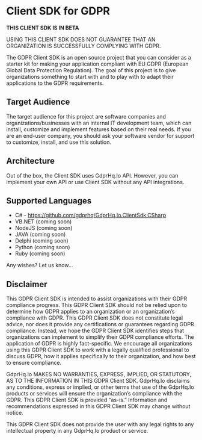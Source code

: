 # Client SDK for GDPR

**THIS CLIENT SDK IS IN BETA**

USING THIS CLIENT SDK DOES NOT GUARANTEE THAT AN ORGANIZATION IS SUCCESSFULLY COMPLYING WITH GDPR.

The GDPR Client SDK is an open source project that you can consider as a starter kit for making your application compliant with EU GDPR (European Global Data Protection Regulation). The goal of this project is to give organizations something to start with and to play with to adapt their applications to the GDPR requirements.

## Target Audience
The target audience for this project are software companies and organizations/businesses with an internal IT development team, which can install, customize and implement features based on their real needs. If you are an end-user company, you should ask your software vendor for support to customize, install, and use this solution.

## Architecture
Out of the box, the Client SDK uses GdprHq.Io API. However, you can implement your own API or use Client SDK without any API integrations.

## Supported Languages
* C# - https://github.com/gdprhq/GdprHq.Io.ClientSdk.CSharp
* VB.NET (coming soon)
* NodeJS (coming soon)
* JAVA (coming soon)
* Delphi (coming soon)
* Python (coming soon)
* Ruby (coming soon)

Any wishes? Let us know...

## Disclaimer
This GDPR Client SDK is intended to assist organizations with their GDPR compliance progress. This GDPR Client SDK should not be relied upon to determine how GDPR applies to an organization or an organization’s compliance with GDPR. This GDPR Client SDK does not constitute legal advice, nor does it provide any certifications or guarantees regarding GDPR compliance. Instead, we hope the GDPR Client SDK identifies steps that organizations can implement to simplify their GDPR compliance efforts. The application of GDPR is highly fact-specific. We encourage all organizations using this GDPR Client SDK to work with a legally qualified professional to discuss GDPR, how it applies specifically to their organization, and how best to ensure compliance.

GdprHq.Io MAKES NO WARRANTIES, EXPRESS, IMPLIED, OR STATUTORY, AS TO THE INFORMATION IN THIS GDPR Client SDK. GdprHq.Io disclaims any conditions, express or implied, or other terms that use of the GdprHq.Io products or services will ensure the organization’s compliance with the GDPR. This GDPR Client SDK is provided “as-is.” Information and recommendations expressed in this GDPR Client SDK may change without notice.

This GDPR Client SDK does not provide the user with any legal rights to any intellectual property in any GdprHq.Io product or service.
